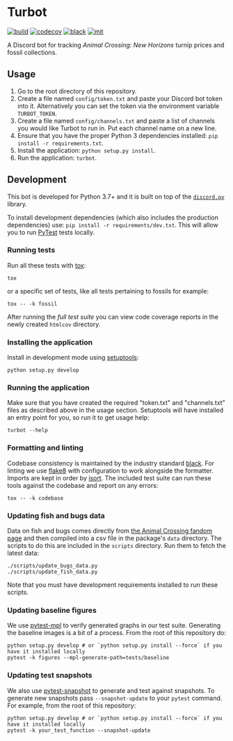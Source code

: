 # Turbot

[![build][build-badge]][build]
[![codecov][codecov-badge]][codecov]
[![black][black-badge]][black]
[![mit][mit-badge]][mit]

A Discord bot for tracking _Animal Crossing: New Horizons_ turnip prices and fossil collections.

## Usage

1. Go to the root directory of this repository.
2. Create a file named `config/token.txt` and paste your Discord bot token into it. Alternatively you can set the token via the environment variable `TURBOT_TOKEN`.
3. Create a file named `config/channels.txt` and paste a list of channels you would like Turbot to run in. Put each channel name on a new line.
4. Ensure that you have the proper Python 3 dependencies installed: `pip install -r requirements.txt`.
5. Install the application: `python setup.py install`.
6. Run the application: `turbot`.

## Development

This bot is developed for Python 3.7+ and it is built on top of the [`discord.py`](https://github.com/Rapptz/discord.py) library.

To install development dependencies (which also includes the production dependencies) use: `pip install -r requirements/dev.txt`. This will allow you to run [PyTest](https://docs.pytest.org/en/latest/) tests locally.

### Running tests

Run all these tests with [tox](https://tox.readthedocs.io/en/latest/):

```shell
tox
```

or a specific set of tests, like all tests pertaining to fossils for example:

```shell
tox -- -k fossil
```

After running the _full test suite_ you can view code coverage reports in the newly created `htmlcov` directory.

### Installing the application

Install in development mode using [setuptools](https://setuptools.readthedocs.io/en/latest/):

```shell
python setup.py develop
```

### Running the application

Make sure that you have created the required "token.txt" and "channels.txt" files as described above in the usage section. Setuptools will have installed an entry point for you, so run it to get usage help:

```shell
turbot --help
```

### Formatting and linting

Codebase consistency is maintained by the industry standard [black][black]. For linting we use [flake8](https://flake8.pycqa.org/en/latest/) with configuration to work alongside the formatter. Imports are kept in order by [isort](https://timothycrosley.github.io/isort/). The included test suite can run these tools against the codebase and report on any errors:

```shell
tox -- -k codebase
```

### Updating fish and bugs data

Data on fish and bugs comes directly from [the Animal Crossing fandom page][wiki] and then compiled into a csv file in the package's `data` directory. The scripts to do this are included in the `scripts` directory. Run them to fetch the latest data:

```shell
./scripts/update_bugs_data.py
./scripts/update_fish_data.py
```

Note that you must have development requirements installed to run these scripts.

### Updating baseline figures

We use [pytest-mpl](https://github.com/matplotlib/pytest-mpl) to verify generated graphs in our test suite. Generating the baseline images is a bit of a process. From the root of this repository do:

```shell
python setup.py develop # or `python setup.py install --force` if you have it installed locally
pytest -k figures --mpl-generate-path=tests/baseline
```

### Updating test snapshots

We also use [pytest-snapshot](https://github.com/joseph-roitman/pytest-snapshot) to generate and test against snapshots. To generate new snapshots pass `--snapshot-update` to your `pytest` command. For example, from the root of this repository:

```shell
python setup.py develop # or `python setup.py install --force` if you have it installed locally
pytest -k your_test_function --snapshot-update
```

[black-badge]:      https://img.shields.io/badge/code%20style-black-000000.svg
[black]:            https://github.com/psf/black
[build-badge]:      https://github.com/theastropath/turbot/workflows/Turbot/badge.svg
[build]:            https://github.com/theastropath/turbot/actions
[codecov-badge]:    https://codecov.io/gh/theastropath/turbot/branch/master/graph/badge.svg
[codecov]:          https://codecov.io/gh/theastropath/turbot
[mit-badge]:        https://img.shields.io/badge/License-MIT-yellow.svg
[mit]:              https://opensource.org/licenses/MIT
[wiki]:             https://animalcrossing.fandom.com/
